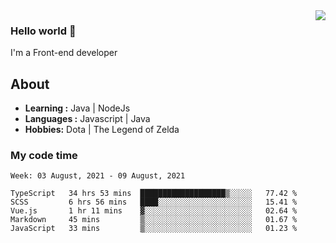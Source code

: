 <img align='right' src="https://github-readme-stats.vercel.app/api?username=jumodada&show_icons=true&theme=vue">

### Hello world 👋

I'm a Front-end developer 
    
## About
-  **Learning :** Java | NodeJs
-  **Languages :** Javascript | Java
-  **Hobbies:** Dota | The Legend of Zelda

### My code time

<!--START_SECTION:waka-->
```text
Week: 03 August, 2021 - 09 August, 2021

TypeScript   34 hrs 53 mins  ███████████████████▒░░░░░   77.42 % 
SCSS         6 hrs 56 mins   ████░░░░░░░░░░░░░░░░░░░░░   15.41 % 
Vue.js       1 hr 11 mins    ▓░░░░░░░░░░░░░░░░░░░░░░░░   02.64 % 
Markdown     45 mins         ▒░░░░░░░░░░░░░░░░░░░░░░░░   01.67 % 
JavaScript   33 mins         ▒░░░░░░░░░░░░░░░░░░░░░░░░   01.23 % 
```
<!--END_SECTION:waka-->
